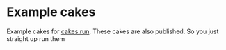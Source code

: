 # Example cakes

Example cakes for [cakes.run](https://cakes.run/). These cakes are also published. So you just straight up run them
